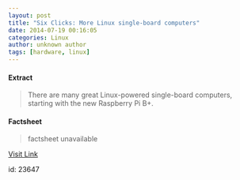 ```yaml
---
layout: post
title: "Six Clicks: More Linux single-board computers"
date: 2014-07-19 00:16:05
categories: Linux
author: unknown author
tags: [hardware, linux]
---
```



#### Extract
>There are many great Linux-powered single-board computers, starting with the new Raspberry Pi B+.

#### Factsheet
>factsheet unavailable

[Visit Link](http://www.zdnet.com/six-clicks-more-linux-single-board-computers-7000031776/#ftag=RSS510d04f)

id:   23647
